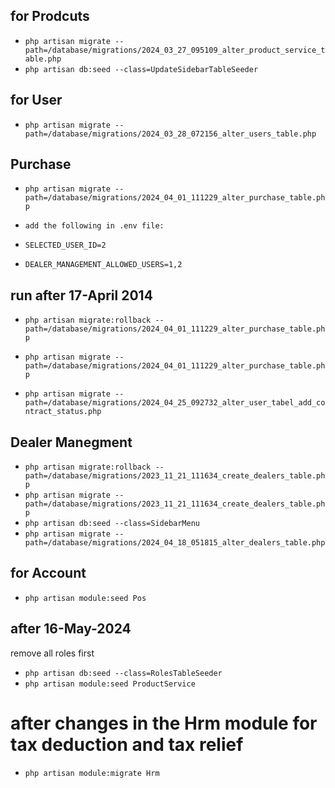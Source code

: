 ## for Prodcuts

- `php artisan migrate --path=/database/migrations/2024_03_27_095109_alter_product_service_table.php`
- `php artisan db:seed --class=UpdateSidebarTableSeeder`

## for User

- `php artisan migrate --path=/database/migrations/2024_03_28_072156_alter_users_table.php`

## Purchase

- `php artisan migrate --path=/database/migrations/2024_04_01_111229_alter_purchase_table.php`

- `add the following in .env file:`
- `SELECTED_USER_ID=2`
- `DEALER_MANAGEMENT_ALLOWED_USERS=1,2`

## run after 17-April 2014

- `php artisan migrate:rollback --path=/database/migrations/2024_04_01_111229_alter_purchase_table.php`
- `php artisan migrate --path=/database/migrations/2024_04_01_111229_alter_purchase_table.php`

- `php artisan migrate --path=/database/migrations/2024_04_25_092732_alter_user_tabel_add_contract_status.php`

## Dealer Manegment
- `php artisan migrate:rollback --path=/database/migrations/2023_11_21_111634_create_dealers_table.php`
- `php artisan migrate --path=/database/migrations/2023_11_21_111634_create_dealers_table.php`
- `php artisan db:seed --class=SidebarMenu`
- `php artisan migrate --path=/database/migrations/2024_04_18_051815_alter_dealers_table.php`

## for Account
- `php artisan module:seed Pos`

## after 16-May-2024
remove all roles first
- `php artisan db:seed --class=RolesTableSeeder`
- `php artisan module:seed ProductService`

# after changes in the Hrm module for tax deduction and tax relief
- `php artisan module:migrate Hrm`